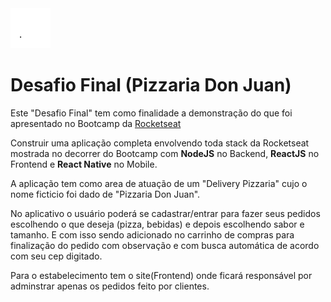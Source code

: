 <img src="frontend/src/assets/layout/logo.svg"/>

# Desafio Final (Pizzaria Don Juan)

Este "Desafio Final" tem como finalidade a demonstração do que foi apresentado no Bootcamp da [Rocketseat](http://rocketseat.com.br)

Construir uma aplicação completa envolvendo toda stack da Rocketseat mostrada no decorrer do Bootcamp com **NodeJS** no Backend, **ReactJS** no Frontend e **React Native** no Mobile.

A aplicação tem como area de atuação de um "Delivery Pizzaria" cujo o nome ficticio foi dado de "Pizzaria Don Juan".

No aplicativo o usuário poderá se cadastrar/entrar para fazer seus pedidos escolhendo o que deseja (pizza, bebidas) e depois escolhendo sabor e tamanho. E com isso sendo adicionado no carrinho de compras para finalização do pedido com observação e com busca automática de acordo com seu cep digitado.

Para o estabelecimento tem o site(Frontend) onde ficará responsável por adminstrar apenas os pedidos feito por clientes.
